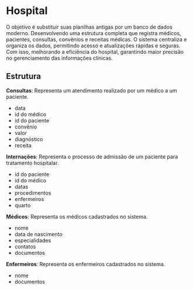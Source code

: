 # Hospital

O objetivo é substituir suas planilhas antigas por um banco de dados moderno. Desenvolvendo uma estrutura completa que registra médicos, pacientes, consultas, convênios e receitas médicas. O sistema centraliza e organiza os dados, permitindo acesso e atualizações rápidas e seguras. Com isso, melhorando a eficiência do hospital, garantindo maior precisão no gerenciamento das informações clínicas.

## Estrutura

**Consultas**: Representa um atendimento realizado por um médico a um paciente.
* data
* id do médico
* id do paciente
* convênio
* valor
* diagnóstico
* receita

**Internações**: Representa o processo de admissão de um paciente para tratamento hospitalar.
* id do paciente
* id do médico
* datas
* procedimentos
* enfermeiros
* quarto

**Médicos**: Representa os médicos cadastrados no sistema.
* nome
* data de nascimento
* especialidades
* contatos
* documentos

**Enfermeiros**: Representa os enfermeiros cadastrados no sistema.
* nome
* documentos

